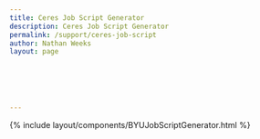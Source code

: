 ```yaml
---
title: Ceres Job Script Generator
description: Ceres Job Script Generator
permalink: /support/ceres-job-script
author: Nathan Weeks
layout: page






---
```


{% include layout/components/BYUJobScriptGenerator.html %}
